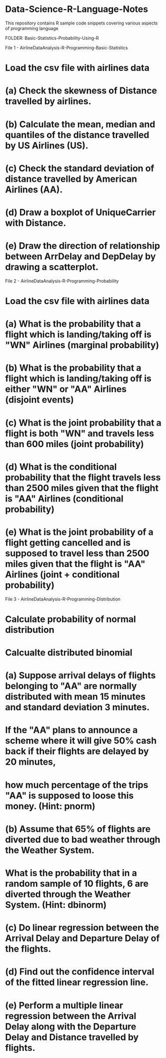 # Data-Science-R-Language-Notes
This repository contains R sample code snippets covering various aspects of programming language

FOLDER: Basic-Statistics-Probability-Using-R

File 1 - AirlineDataAnalysis-R-Programming-Basic-Statistics

# Load the csv file with airlines data
# (a) Check the skewness of Distance travelled by airlines.
# (b) Calculate the mean, median and quantiles of the distance travelled by US Airlines (US).
# (c) Check the standard deviation of distance travelled by American Airlines (AA).
# (d) Draw a boxplot of UniqueCarrier with Distance.
# (e) Draw the direction of relationship between ArrDelay and DepDelay by drawing a scatterplot.


File 2 - AirlineDataAnalysis-R-Programming-Probability

# Load the csv file with airlines data
# (a)	What is the probability that a flight which is landing/taking off is "WN" Airlines (marginal probability)
# (b)	What is the probability that a flight which is landing/taking off is either "WN" or "AA" Airlines (disjoint events)
# (c)	What is the joint probability that a flight is both "WN" and travels less than 600 miles (joint probability)
# (d)	What is the conditional probability that the flight travels less than 2500 miles given that the flight is "AA" Airlines (conditional probability)
# (e)	What is the joint probability of a flight getting cancelled and is supposed to travel less than 2500 miles given that the flight is "AA" Airlines (joint + conditional probability)

File 3 - AirlineDataAnalysis-R-Programming-Distribution

# Calculate probability of normal distribution
# Calcualte distributed binomial
# (a)	Suppose arrival delays of flights belonging to "AA" are normally distributed with mean 15 minutes and standard deviation 3 minutes. 
#     If the "AA" plans to announce a scheme where it will give 50% cash back if their flights are delayed by 20 minutes, 
#     how much percentage of the trips "AA" is supposed to loose this money. (Hint: pnorm)
# (b)	Assume that 65% of flights are diverted due to bad weather through the Weather System. 
#     What is the probability that in a random sample of 10 flights, 6 are diverted through the Weather System. (Hint: dbinorm)
# (c)	Do linear regression between the Arrival Delay and Departure Delay of the flights.
# (d)	Find out the confidence interval of the fitted linear regression line.
# (e)	Perform a multiple linear regression between the Arrival Delay along with the Departure Delay and Distance travelled by flights.



